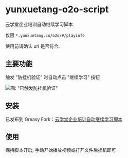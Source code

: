 # yunxuetang-o2o-script

云学堂企业培训自动继续学习脚本

仅限 `*.yunxuetang.cn/o2o/#/playinfo`

使用前请确认 url 是否符合.

## 主要功能

触发 "防挂机验证" 时自动点击 "继续学习" 按钮

![图: "已触发防挂机验证"](https://github.com/maou-sama-desu/yunxuetang-oto-script/raw/master/assets/alert.png)

## 安装

已发布到 Greasy Fork：[云学堂企业培训自动继续学习脚本](https://greasyfork.org/zh-CN/scripts/503822)

## 使用

保持脚本开启, 手动开始播放视频或打开文件后挂机即可
